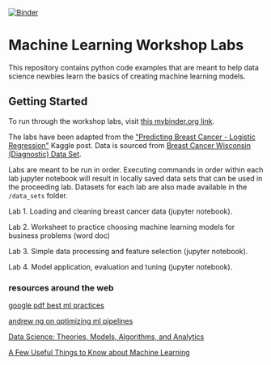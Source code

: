 [![Binder](https://mybinder.org/badge.svg)](https://mybinder.org/v2/gh/lisafeets/machine-learning-workshop/master)

# Machine Learning Workshop Labs

This repository contains python code examples that are meant to help data science newbies learn the basics of creating machine learning models. 

## Getting Started

To run through the workshop labs, visit [this mybinder.org link](https://mybinder.org/v2/gh/lisafeets/machine-learning-workshop/master).

The labs have been adapted from the ["Predicting Breast Cancer - Logistic Regression"](https://www.kaggle.com/leemun1/predicting-breast-cancer-logistic-regression) Kaggle post. Data is sourced from [Breast Cancer Wisconsin (Diagnostic) Data Set](https://archive.ics.uci.edu/ml/datasets/Breast+Cancer+Wisconsin+%28Diagnostic%29). 

Labs are meant to be run in order. Executing commands in order within each lab jupyter notebook will result in locally saved data sets that can be used in the proceeding lab. Datasets for each lab are also made available in the `/data_sets` folder.

Lab 1. Loading and cleaning breast cancer data (jupyter notebook).

Lab 2. Worksheet to practice choosing machine learning models for business problems (word doc)

Lab 3. Simple data processing and feature selection (jupyter notebook).

Lab 4. Model application, evaluation and tuning (jupyter notebook).


### resources around the web 
[google pdf best ml practices](https://developers.google.com/machine-learning/guides/rules-of-ml/)

[andrew ng on optimizing ml pipelines](http://cs229.stanford.edu/materials/ML-advice.pdf)

[Data Science: Theories, Models, Algorithms, and Analytics](ttps://srdas.github.io/Papers/DSA_Book.pdf)

[A Few Useful Things to Know about Machine Learning](https://homes.cs.washington.edu/~pedrod/papers/cacm12.pdf)
